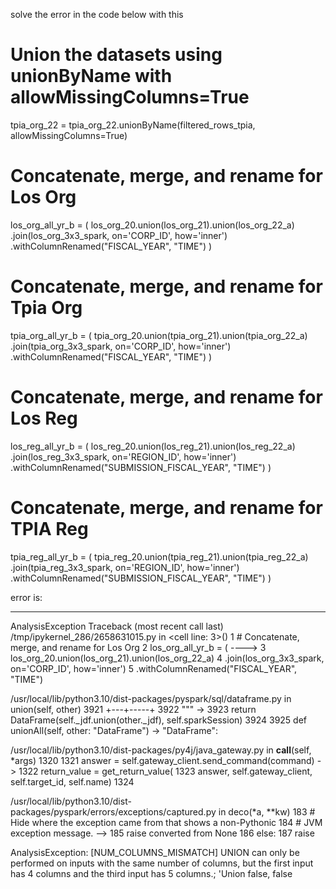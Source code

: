 solve the error in the code below with this 
# Union the datasets using unionByName with allowMissingColumns=True
tpia_org_22 = tpia_org_22.unionByName(filtered_rows_tpia, allowMissingColumns=True)




# Concatenate, merge, and rename for Los Org
los_org_all_yr_b = (
    los_org_20.union(los_org_21).union(los_org_22_a)
      .join(los_org_3x3_spark, on='CORP_ID', how='inner')
      .withColumnRenamed("FISCAL_YEAR", "TIME")
)

# Concatenate, merge, and rename for Tpia Org
tpia_org_all_yr_b = (
    tpia_org_20.union(tpia_org_21).union(tpia_org_22_a)
      .join(tpia_org_3x3_spark, on='CORP_ID', how='inner')
      .withColumnRenamed("FISCAL_YEAR", "TIME")
)

# Concatenate, merge, and rename for Los Reg
los_reg_all_yr_b = (
    los_reg_20.union(los_reg_21).union(los_reg_22_a)
      .join(los_reg_3x3_spark, on='REGION_ID', how='inner')
      .withColumnRenamed("SUBMISSION_FISCAL_YEAR", "TIME")
)

# Concatenate, merge, and rename for TPIA Reg
tpia_reg_all_yr_b = (
    tpia_reg_20.union(tpia_reg_21).union(tpia_reg_22_a)
      .join(tpia_reg_3x3_spark, on='REGION_ID', how='inner')
      .withColumnRenamed("SUBMISSION_FISCAL_YEAR", "TIME")
)


error is: 

---------------------------------------------------------------------------
AnalysisException                         Traceback (most recent call last)
/tmp/ipykernel_286/2658631015.py in <cell line: 3>()
      1 # Concatenate, merge, and rename for Los Org
      2 los_org_all_yr_b = (
----> 3     los_org_20.union(los_org_21).union(los_org_22_a)
      4       .join(los_org_3x3_spark, on='CORP_ID', how='inner')
      5       .withColumnRenamed("FISCAL_YEAR", "TIME")

/usr/local/lib/python3.10/dist-packages/pyspark/sql/dataframe.py in union(self, other)
   3921         +---+-----+
   3922         """
-> 3923         return DataFrame(self._jdf.union(other._jdf), self.sparkSession)
   3924 
   3925     def unionAll(self, other: "DataFrame") -> "DataFrame":

/usr/local/lib/python3.10/dist-packages/py4j/java_gateway.py in __call__(self, *args)
   1320 
   1321         answer = self.gateway_client.send_command(command)
-> 1322         return_value = get_return_value(
   1323             answer, self.gateway_client, self.target_id, self.name)
   1324 

/usr/local/lib/python3.10/dist-packages/pyspark/errors/exceptions/captured.py in deco(*a, **kw)
    183                 # Hide where the exception came from that shows a non-Pythonic
    184                 # JVM exception message.
--> 185                 raise converted from None
    186             else:
    187                 raise

AnalysisException: [NUM_COLUMNS_MISMATCH] UNION can only be performed on inputs with the same number of columns, but the first input has 4 columns and the third input has 5 columns.;
'Union false, false

